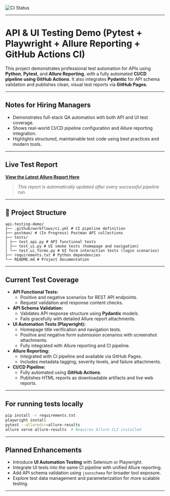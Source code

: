 ![CI Status](https://github.com/Trclark0553/api_testing_demo/actions/workflows/ci.yaml/badge.svg)

---

# API & UI Testing Demo (Pytest + Playwright + Allure Reporting + GitHub Actions CI)

This project demonstrates professional test automation for APIs using **Python**, **Pytest**, and **Allure Reporting**, with a fully automated **CI/CD pipeline using GitHub Actions**. It also integrates **Pydantic** for API schema validation and publishes clean, visual test reports via **GitHub Pages**.

---

## Notes for Hiring Managers

- Demonstrates full-stack QA automation with both API and UI test coverage.
- Shows real-world CI/CD pipeline configuration and Allure reporting integration.
- Highlights structured, maintainable test code using best practices and modern tools.

---

## Live Test Report

[**View the Latest Allure Report Here**](https://trclark0553.github.io/api_testing_demo/)

> _This report is automatically updated after every successful pipeline run._

---

## 📂 Project Structure

```
api-testing-demo/
├── .github/workflows/ci.yml # CI pipeline definition
├── postman/ # (In Progress) Postman API collections
├── tests/
│ ├── test_api.py # API functional tests
│ ├── test_ui.py # UI smoke tests (homepage and navigation)
│ └── test_ui_forms.py # UI form interaction tests (login scenarios)
├── requirements.txt # Python dependencies
└── README.md # Project documentation
```

---

## Current Test Coverage

- **API Functional Tests:**
  - Positive and negative scenarios for REST API endpoints.
  - Request validation and response content checks.
- **API Schema Validation:**
  - Validates API response structure using **Pydantic** models.
  - Fails gracefully with detailed Allure report attachments.
- **UI Automation Tests (Playwright):**
  - Homepage title verification and navigation tests.
  - Positive and negative form submission scenarios with screenshot attachments.
  - Fully integrated with Allure reporting and CI pipeline.
- **Allure Reporting:**
  - Integrated with CI pipeline and available via GitHub Pages.
  - Includes metadata tagging, severity levels, and failure attachments.
- **CI/CD Pipeline:**
  - Fully automated using **GitHub Actions**.
  - Publishes HTML reports as downloadable artifacts and live web reports.
  
---

## For running tests locally

```bash
pip install -r requirements.txt
playwright install
pytest --alluredir=allure-results
allure serve allure-results  # Requires Allure CLI installed
```

---

## Planned Enhancements

- Introduce **UI Automation Testing** with Selenium or Playwright.
- Integrate UI tests into the same CI pipeline with unified Allure reporting.
- Add API schema validation using `jsonschema` for broader tool exposure.
- Explore test data management and parameterization for more scalable testing.

---
